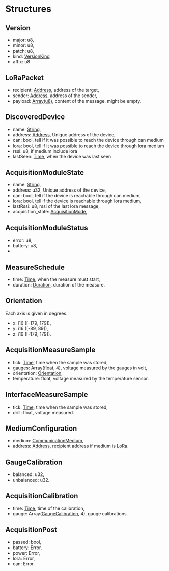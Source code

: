 # Structures

## Version

- major: u8,
- minor: u8,
- patch: u8,
- kind: [VersionKind](enumerations.md#versionkind)
- affix: u8

## LoRaPacket

- recipient: [Address](alias.md#address), address of the target,
- sender: [Address](alias.md#address), address of the sender,
- payload: [Array(u8)](alias.md#array-x), content of the message. might be empty.

## DiscoveredDevice

- name: [String](alias.md#string),
- address: [Address](alias.md#address), Unique address of the device,
- can: bool, tell if it was possible to reach the device through can medium
- lora: bool, tell if it was possible to reach the device through lora medium
- rssi: u8, if medium include lora
- lastSeen: [Time](alias.md#time), when the device was last seen

## AcquisitionModuleState

- name: [String](alias.md#string),
- address: u32, Unique address of the device,
- can: bool, tell if the device is reachable through can medium,
- lora: bool, tell if the device is reachable through lora medium,
- lastRssi: u8, rssi of the last lora message,
- acquisition_state: [AcquisitionMode](enumerations.md#acquisitionmode),

## AcquisitionModuleStatus

- error: u8,
- battery: u8,
-

## MeasureSchedule

- time: [Time](alias.md#time), when the measure must start,
- duration: [Duration](alias.md#duration), duration of the measure.

## Orientation

Each axis is given in degrees.

- x: i16 ([-179, 179]),
- y: i16 ([-89, 89]),
- z: i16 ([-179, 179]).

## AcquisitionMeasureSample

- tick: [Time](alias.md#time), time when the sample was stored,
- gauges: [Array(float, 4)](alias.md#array-x-y), voltage measured by the gauges in volt,
- orientation: [Orientation](#orientation),
- temperature: float, voltage measured by the temperature sensor.

## InterfaceMeasureSample

- tick: [Time](alias.md#time), time when the sample was stored,
- drill: float, voltage measured.

## MediumConfiguration

- medium: [CommunicationMedium](enumerations.md#communicationmedium),
- address: [Address](alias.md#address), recipient address if medium is LoRa.

## GaugeCalibration

- balanced: u32,
- unbalanced: u32.

## AcquisitionCalibration

- time: [Time](alias.md#time), time of the calibration,
- gauge: Array([GaugeCalibration](#gaugecalibration), 4), gauge calibrations.

## AcquisitionPost

- passed: bool,
- battery: Error,
- power: Error,
- lora: Error,
- can: Error.
